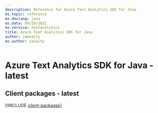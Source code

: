 ```yaml
---
description: Reference for Azure Text Analytics SDK for Java
ms.topic: reference
ms.devlang: java
ms.data: 09/29/2022
ms.service: textanalytics
title: Azure Text Analytics SDK for Java
author: samvaity
ms.author: savaity
---
```

# Azure Text Analytics SDK for Java - latest

## Client packages - latest
[!INCLUDE [client-packages](text-analytics-client-index.md)]